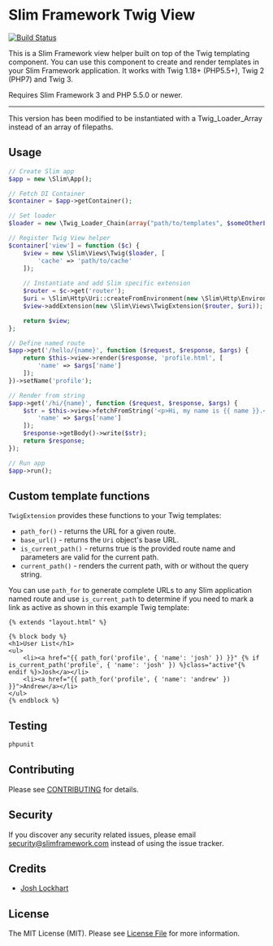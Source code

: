 # Slim Framework Twig View

[![Build Status](https://travis-ci.org/slimphp/Twig-View.svg?branch=master)](https://travis-ci.org/slimphp/Twig-View)

This is a Slim Framework view helper built on top of the Twig templating component. You can use this component to create and render templates in your Slim Framework application. It works with Twig 1.18+ (PHP5.5+), Twig 2 (PHP7) and Twig 3.

Requires Slim Framework 3 and PHP 5.5.0 or newer.

-----
This version has been modified to be instantiated with a Twig_Loader_Array instead of an array of filepaths.

## Usage

```php
// Create Slim app
$app = new \Slim\App();

// Fetch DI Container
$container = $app->getContainer();

// Set loader
$loader = new \Twig_Loader_Chain(array("path/to/templates", $someOtherLoader))

// Register Twig View helper
$container['view'] = function ($c) {
    $view = new \Slim\Views\Twig($loader, [
        'cache' => 'path/to/cache'
    ]);
    
    // Instantiate and add Slim specific extension
    $router = $c->get('router');
    $uri = \Slim\Http\Uri::createFromEnvironment(new \Slim\Http\Environment($_SERVER));
    $view->addExtension(new \Slim\Views\TwigExtension($router, $uri));

    return $view;
};

// Define named route
$app->get('/hello/{name}', function ($request, $response, $args) {
    return $this->view->render($response, 'profile.html', [
        'name' => $args['name']
    ]);
})->setName('profile');

// Render from string
$app->get('/hi/{name}', function ($request, $response, $args) {
    $str = $this->view->fetchFromString('<p>Hi, my name is {{ name }}.</p>', [
        'name' => $args['name']
    ]);
    $response->getBody()->write($str);
    return $response;
});

// Run app
$app->run();
```

## Custom template functions

`TwigExtension` provides these functions to your Twig templates:

* `path_for()` - returns the URL for a given route.
* `base_url()` - returns the `Uri` object's base URL.
* `is_current_path()` - returns true is the provided route name and parameters are valid for the current path.
* `current_path()` - renders the current path, with or without the query string.


You can use `path_for` to generate complete URLs to any Slim application named route and use `is_current_path` to determine if you need to mark a link as active as shown in this example Twig template:

    {% extends "layout.html" %}

    {% block body %}
    <h1>User List</h1>
    <ul>
        <li><a href="{{ path_for('profile', { 'name': 'josh' }) }}" {% if is_current_path('profile', { 'name': 'josh' }) %}class="active"{% endif %}>Josh</a></li>
        <li><a href="{{ path_for('profile', { 'name': 'andrew' }) }}">Andrew</a></li>
    </ul>
    {% endblock %}


## Testing

```bash
phpunit
```

## Contributing

Please see [CONTRIBUTING](CONTRIBUTING.md) for details.

## Security

If you discover any security related issues, please email security@slimframework.com instead of using the issue tracker.

## Credits

- [Josh Lockhart](https://github.com/codeguy)

## License

The MIT License (MIT). Please see [License File](LICENSE.md) for more information.
